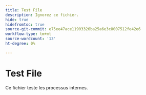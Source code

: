 ```yaml
---
title: Test File
description: Ignorez ce fichier.
hide: true
hidefromtoc: true
source-git-commit: e75ee47ace11903326ba25a6e3c8007512fe42e6
workflow-type: tm+mt
source-wordcount: '13'
ht-degree: 0%

---
```



# Test File

Ce fichier teste les processus internes.